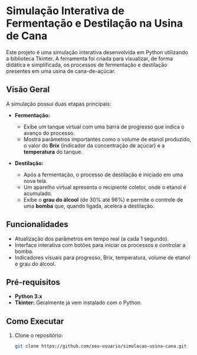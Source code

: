 # Simulação Interativa de Fermentação e Destilação na Usina de Cana

Este projeto é uma simulação interativa desenvolvida em Python utilizando a biblioteca Tkinter. A ferramenta foi criada para visualizar, de forma didática e simplificada, os processos de fermentação e destilação presentes em uma usina de cana-de-açúcar.

## Visão Geral

A simulação possui duas etapas principais:

- **Fermentação:**  
  - Exibe um tanque virtual com uma barra de progresso que indica o avanço do processo.
  - Mostra parâmetros importantes como o volume de etanol produzido, o valor do **Brix** (indicador da concentração de açúcar) e a **temperatura** do tanque.

- **Destilação:**  
  - Após a fermentação, o processo de destilação é iniciado em uma nova tela.
  - Um aparelho virtual apresenta o recipiente coletor, onde o etanol é acumulado.
  - Exibe o **grau do álcool** (de 30% até 96%) e permite o controle de uma **bomba** que, quando ligada, acelera a destilação.

## Funcionalidades

- Atualização dos parâmetros em tempo real (a cada 1 segundo).
- Interface interativa com botões para iniciar os processos e controlar a bomba.
- Indicadores visuais para progresso, Brix, temperatura, volume de etanol e grau do álcool.

## Pré-requisitos

- **Python 3.x**
- **Tkinter:** Geralmente já vem instalado com o Python.

## Como Executar

1. Clone o repositório:

   ```bash
   git clone https://github.com/seu-usuario/simulacao-usina-cana.git

